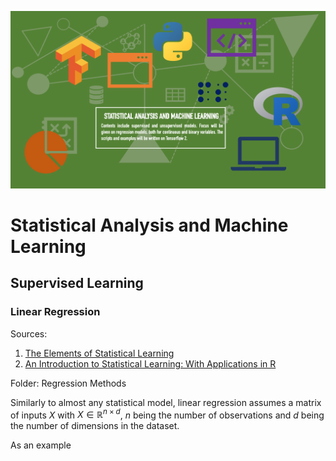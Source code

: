 ![Machine Learning & Statistical Methods](SAML.png)

# Statistical Analysis and Machine Learning

## Supervised Learning

### Linear Regression

Sources: 

1. [The Elements of Statistical Learning](https://web.stanford.edu/~hastie/ElemStatLearn/)
2. [An Introduction to Statistical Learning: With Applications in R](http://faculty.marshall.usc.edu/gareth-james/ISL/)

Folder: Regression Methods

Similarly to almost any statistical model, linear regression assumes a matrix of inputs $X$ with $X \in \mathbb{R}^{n \times d}$, $n$ being the number of observations and $d$ being the number of dimensions in the dataset. 

As an example  
